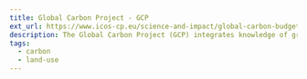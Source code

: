 ```yaml
---
title: Global Carbon Project - GCP
ext_url: https://www.icos-cp.eu/science-and-impact/global-carbon-budget/2022
description: The Global Carbon Project (GCP) integrates knowledge of greenhouse gases for human activities and the Earth system. The projects include global budgets for three dominant greenhouse gases — carbon dioxide, methane, and nitrous oxide — and complementary efforts in urban, regional, cumulative, and negative emissions. The temporal coverage is from 1959 to 2022, and the dataset updated every year. The temporal resolution is 1 year.
tags:
  - carbon
  - land-use
---
```

